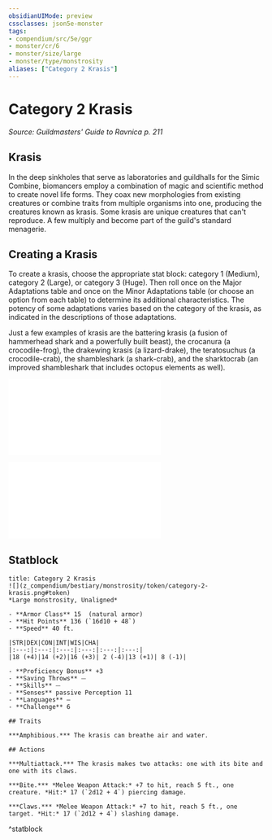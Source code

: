 ```yaml
---
obsidianUIMode: preview
cssclasses: json5e-monster
tags:
- compendium/src/5e/ggr
- monster/cr/6
- monster/size/large
- monster/type/monstrosity
aliases: ["Category 2 Krasis"]
---
```

# Category 2 Krasis
*Source: Guildmasters' Guide to Ravnica p. 211*  

## Krasis

In the deep sinkholes that serve as laboratories and guildhalls for the Simic Combine, biomancers employ a combination of magic and scientific method to create novel life forms. They coax new morphologies from existing creatures or combine traits from multiple organisms into one, producing the creatures known as krasis. Some krasis are unique creatures that can't reproduce. A few multiply and become part of the guild's standard menagerie.

## Creating a Krasis

To create a krasis, choose the appropriate stat block: category 1 (Medium), category 2 (Large), or category 3 (Huge). Then roll once on the Major Adaptations table and once on the Minor Adaptations table (or choose an option from each table) to determine its additional characteristics. The potency of some adaptations varies based on the category of the krasis, as indicated in the descriptions of those adaptations.

Just a few examples of krasis are the battering krasis (a fusion of hammerhead shark and a powerfully built beast), the crocanura (a crocodile-frog), the drakewing krasis (a lizard-drake), the teratosuchus (a crocodile-crab), the shambleshark (a shark-crab), and the sharktocrab (an improved shambleshark that includes octopus elements as well).

![Major Adaptations](z_compendium/tables/major-adaptations-ggr.md)

![Minor Adaptations](z_compendium/tables/minor-adaptations-ggr.md)

## Statblock

```ad-statblock
title: Category 2 Krasis
![](z_compendium/bestiary/monstrosity/token/category-2-krasis.png#token)
*Large monstrosity, Unaligned*

- **Armor Class** 15  (natural armor)
- **Hit Points** 136 (`16d10 + 48`)
- **Speed** 40 ft.

|STR|DEX|CON|INT|WIS|CHA|
|:---:|:---:|:---:|:---:|:---:|:---:|
|18 (+4)|14 (+2)|16 (+3)| 2 (-4)|13 (+1)| 8 (-1)|

- **Proficiency Bonus** +3
- **Saving Throws** ⏤
- **Skills** ⏤
- **Senses** passive Perception 11
- **Languages** —
- **Challenge** 6

## Traits

***Amphibious.*** The krasis can breathe air and water.

## Actions

***Multiattack.*** The krasis makes two attacks: one with its bite and one with its claws.

***Bite.*** *Melee Weapon Attack:* +7 to hit, reach 5 ft., one creature. *Hit:* 17 (`2d12 + 4`) piercing damage.

***Claws.*** *Melee Weapon Attack:* +7 to hit, reach 5 ft., one target. *Hit:* 17 (`2d12 + 4`) slashing damage.
```
^statblock